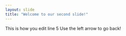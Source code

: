 ```yaml
---
layout: slide
title: "Welcome to our second slide!"
---
```

This is how you edit line 5
Use the left arrow to go back!
